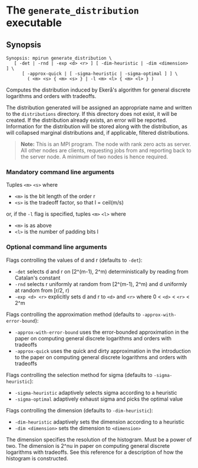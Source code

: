 # The <code>generate_distribution</code> executable

## Synopsis
```console
Synopsis: mpirun generate_distribution \
   [ -det | -rnd | -exp <d> <r> ] [ -dim-heuristic | -dim <dimension> ] \
      [ -approx-quick | [ -sigma-heuristic | -sigma-optimal ] ] \
        ( <m> <s> { <m> <s> } | -l <m> <l> { <m> <l> } )
```

Computes the distribution induced by Ekerå's algorithm for general discrete logarithms and orders with tradeoffs.

The distribution generated will be assigned an appropriate name and written to the <code>distributions</code> directory. If this directory does not exist, it will be created. If the distribution already exists, an error will be reported. Information for the distribution will be stored along with the distribution, as will collapsed marginal distributions and, if applicable, filtered distributions.

> <b>Note:</b> This is an MPI program. The node with rank zero acts as server. All other nodes are clients, requesting jobs from and reporting back to the server node. A minimum of two nodes is hence required.

### Mandatory command line arguments
Tuples <code>\<m\></code> <code>\<s\></code> where
- <code>\<m\></code> is the bit length of the order r
- <code>\<s\></code> is the tradeoff factor, so that l = ceil(m/s)

or, if the <code>-l</code> flag is specified, tuples <code>\<m\></code> <code>\<l\></code> where
- <code>\<m\></code> is as above
- <code>\<l\></code> is the number of padding bits l

### Optional command line arguments
Flags controlling the values of d and r (defaults to <code>-det</code>):
- <code>-det</code> selects d and r on [2^(m-1), 2^m) deterministically by reading from Catalan's constant
- <code>-rnd</code> selects r uniformly at random from [2^(m-1), 2^m) and d uniformly at random from [r/2, r)
- <code>-exp \<d\> \<r\></code> explicitly sets d and r to <code>\<d\></code> and <code>\<r\></code> where 0 < <code>\<d\></code> < <code>\<r\></code> < 2^m

Flags controlling the approximation method (defaults to <code>-approx-with-error-bound</code>):
- <code>-approx-with-error-bound</code> uses the error-bounded approximation in the paper on computing general discrete logarithms and orders with tradeoffs
- <code>-approx-quick</code> uses the quick and dirty approximation in the introduction to the paper on computing general discrete logarithms and orders with tradeoffs

Flags controlling the selection method for sigma (defaults to <code>-sigma-heuristic</code>):
- <code>-sigma-heuristic</code> adaptively selects sigma according to a heuristic
- <code>-sigma-optimal</code> adaptively exhaust sigma and picks the optimal value

Flags controlling the dimension (defaults to <code>-dim-heuristic</code>):
- <code>-dim-heuristic</code> adaptively sets the dimension according to a heuristic
- <code>-dim \<dimension\></code> sets the dimension to <code>\<dimension\></code>

The dimension specifies the resolution of the histogram. Must be a power of two. The dimension is 2^nu in paper on computing general discrete logarithms with tradeoffs. See this reference for a description of how the histogram is constructed.
